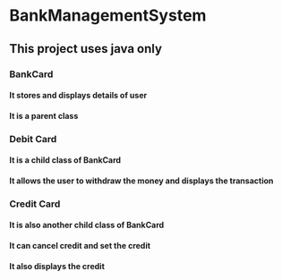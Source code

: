 # BankManagementSystem
## This project uses java only

### BankCard
#### It stores and displays details of user
#### It is a parent class

### Debit Card
#### It is a child class of BankCard
#### It allows the user to withdraw the money and displays the transaction

### Credit Card
#### It is also another child class of BankCard
#### It can cancel credit and set the credit
#### It also displays the credit